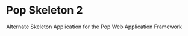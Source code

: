 Pop Skeleton 2
==============

Alternate Skeleton Application for the Pop Web Application Framework

